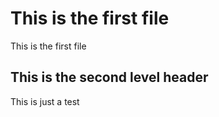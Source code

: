 # This is the first file

This is the first file

## This is the second level header

This is just a test
